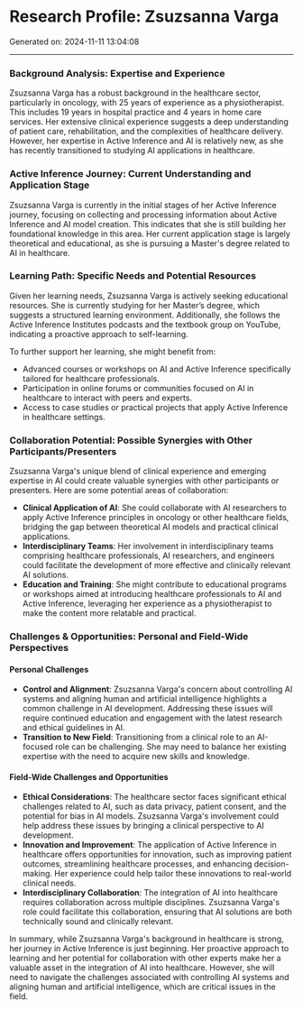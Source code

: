 # Research Profile: Zsuzsanna Varga

Generated on: 2024-11-11 13:04:08

---

### Background Analysis: Expertise and Experience

Zsuzsanna Varga has a robust background in the healthcare sector, particularly in oncology, with 25 years of experience as a physiotherapist. This includes 19 years in hospital practice and 4 years in home care services. Her extensive clinical experience suggests a deep understanding of patient care, rehabilitation, and the complexities of healthcare delivery. However, her expertise in Active Inference and AI is relatively new, as she has recently transitioned to studying AI applications in healthcare.

### Active Inference Journey: Current Understanding and Application Stage

Zsuzsanna Varga is currently in the initial stages of her Active Inference journey, focusing on collecting and processing information about Active Inference and AI model creation. This indicates that she is still building her foundational knowledge in this area. Her current application stage is largely theoretical and educational, as she is pursuing a Master's degree related to AI in healthcare.

### Learning Path: Specific Needs and Potential Resources

Given her learning needs, Zsuzsanna Varga is actively seeking educational resources. She is currently studying for her Master’s degree, which suggests a structured learning environment. Additionally, she follows the Active Inference Institutes podcasts and the textbook group on YouTube, indicating a proactive approach to self-learning.

To further support her learning, she might benefit from:
- Advanced courses or workshops on AI and Active Inference specifically tailored for healthcare professionals.
- Participation in online forums or communities focused on AI in healthcare to interact with peers and experts.
- Access to case studies or practical projects that apply Active Inference in healthcare settings.

### Collaboration Potential: Possible Synergies with Other Participants/Presenters

Zsuzsanna Varga's unique blend of clinical experience and emerging expertise in AI could create valuable synergies with other participants or presenters. Here are some potential areas of collaboration:
- **Clinical Application of AI**: She could collaborate with AI researchers to apply Active Inference principles in oncology or other healthcare fields, bridging the gap between theoretical AI models and practical clinical applications.
- **Interdisciplinary Teams**: Her involvement in interdisciplinary teams comprising healthcare professionals, AI researchers, and engineers could facilitate the development of more effective and clinically relevant AI solutions.
- **Education and Training**: She might contribute to educational programs or workshops aimed at introducing healthcare professionals to AI and Active Inference, leveraging her experience as a physiotherapist to make the content more relatable and practical.

### Challenges & Opportunities: Personal and Field-Wide Perspectives

#### Personal Challenges
- **Control and Alignment**: Zsuzsanna Varga's concern about controlling AI systems and aligning human and artificial intelligence highlights a common challenge in AI development. Addressing these issues will require continued education and engagement with the latest research and ethical guidelines in AI.
- **Transition to New Field**: Transitioning from a clinical role to an AI-focused role can be challenging. She may need to balance her existing expertise with the need to acquire new skills and knowledge.

#### Field-Wide Challenges and Opportunities
- **Ethical Considerations**: The healthcare sector faces significant ethical challenges related to AI, such as data privacy, patient consent, and the potential for bias in AI models. Zsuzsanna Varga's involvement could help address these issues by bringing a clinical perspective to AI development.
- **Innovation and Improvement**: The application of Active Inference in healthcare offers opportunities for innovation, such as improving patient outcomes, streamlining healthcare processes, and enhancing decision-making. Her experience could help tailor these innovations to real-world clinical needs.
- **Interdisciplinary Collaboration**: The integration of AI into healthcare requires collaboration across multiple disciplines. Zsuzsanna Varga's role could facilitate this collaboration, ensuring that AI solutions are both technically sound and clinically relevant.

In summary, while Zsuzsanna Varga's background in healthcare is strong, her journey in Active Inference is just beginning. Her proactive approach to learning and her potential for collaboration with other experts make her a valuable asset in the integration of AI into healthcare. However, she will need to navigate the challenges associated with controlling AI systems and aligning human and artificial intelligence, which are critical issues in the field.